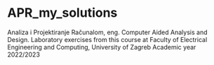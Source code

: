 # APR_my_solutions
Analiza i Projektiranje Računalom, eng. Computer Aided Analysis and Design. Laboratory exercises from this course at Faculty of Electrical Engineering and Computing, University of Zagreb
Academic year 2022/2023
